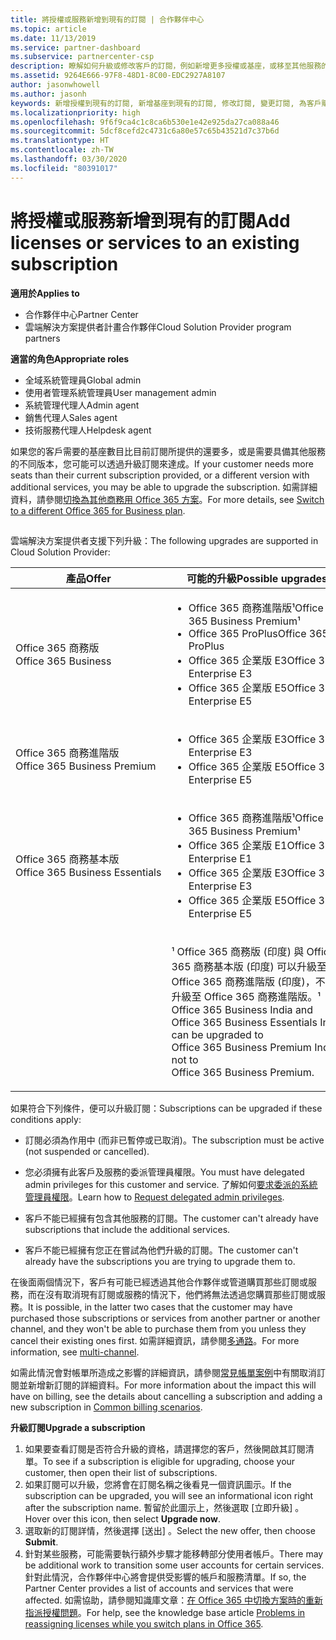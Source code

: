 ```yaml
---
title: 將授權或服務新增到現有的訂閱 | 合作夥伴中心
ms.topic: article
ms.date: 11/13/2019
ms.service: partner-dashboard
ms.subservice: partnercenter-csp
description: 瞭解如何升級或修改客戶的訂閱，例如新增更多授權或基座，或移至其他服務的不同版本。
ms.assetid: 9264E666-97F8-48D1-8C00-EDC2927A8107
author: jasonwhowell
ms.author: jasonh
keywords: 新增授權到現有的訂閱, 新增基座到現有的訂閱, 修改訂閱, 變更訂閱, 為客戶購買更多授權
ms.localizationpriority: high
ms.openlocfilehash: 9f6f9ca4c1c8ca6b530e1e42e925da27ca088a46
ms.sourcegitcommit: 5dcf8cefd2c4731c6a80e57c65b43521d7c37b6d
ms.translationtype: HT
ms.contentlocale: zh-TW
ms.lasthandoff: 03/30/2020
ms.locfileid: "80391017"
---
```

# <a name="add-licenses-or-services-to-an-existing-subscription"></a><span data-ttu-id="1b03a-104">將授權或服務新增到現有的訂閱</span><span class="sxs-lookup"><span data-stu-id="1b03a-104">Add licenses or services to an existing subscription</span></span>

<span data-ttu-id="1b03a-105">**適用於**</span><span class="sxs-lookup"><span data-stu-id="1b03a-105">**Applies to**</span></span>

- <span data-ttu-id="1b03a-106">合作夥伴中心</span><span class="sxs-lookup"><span data-stu-id="1b03a-106">Partner Center</span></span>
- <span data-ttu-id="1b03a-107">雲端解決方案提供者計畫合作夥伴</span><span class="sxs-lookup"><span data-stu-id="1b03a-107">Cloud Solution Provider program partners</span></span>

<span data-ttu-id="1b03a-108">**適當的角色**</span><span class="sxs-lookup"><span data-stu-id="1b03a-108">**Appropriate roles**</span></span>

- <span data-ttu-id="1b03a-109">全域系統管理員</span><span class="sxs-lookup"><span data-stu-id="1b03a-109">Global admin</span></span>
- <span data-ttu-id="1b03a-110">使用者管理系統管理員</span><span class="sxs-lookup"><span data-stu-id="1b03a-110">User management admin</span></span>
- <span data-ttu-id="1b03a-111">系統管理代理人</span><span class="sxs-lookup"><span data-stu-id="1b03a-111">Admin agent</span></span>
- <span data-ttu-id="1b03a-112">銷售代理人</span><span class="sxs-lookup"><span data-stu-id="1b03a-112">Sales agent</span></span>
- <span data-ttu-id="1b03a-113">技術服務代理人</span><span class="sxs-lookup"><span data-stu-id="1b03a-113">Helpdesk agent</span></span>

<span data-ttu-id="1b03a-114">如果您的客戶需要的基座數目比目前訂閱所提供的還要多，或是需要具備其他服務的不同版本，您可能可以透過升級訂閱來達成。</span><span class="sxs-lookup"><span data-stu-id="1b03a-114">If your customer needs more seats than their current subscription provided, or a different version with additional services, you may be able to upgrade the subscription.</span></span> <span data-ttu-id="1b03a-115">如需詳細資料，請參閱[切換為其他商務用 Office 365 方案](https://go.microsoft.com/fwlink/p/?LinkId=723577)。</span><span class="sxs-lookup"><span data-stu-id="1b03a-115">For more details, see [Switch to a different Office 365 for Business plan](https://go.microsoft.com/fwlink/p/?LinkId=723577).</span></span>

## <a href="" id="upgradesubscription"></a>


<span data-ttu-id="1b03a-116">雲端解決方案提供者支援下列升級：</span><span class="sxs-lookup"><span data-stu-id="1b03a-116">The following upgrades are supported in Cloud Solution Provider:</span></span>

<table>
<colgroup>
<col width="50%" />
<col width="50%" />
</colgroup>
<thead>
<tr class="header">
<th><span data-ttu-id="1b03a-117">產品</span><span class="sxs-lookup"><span data-stu-id="1b03a-117">Offer</span></span></th>
<th><span data-ttu-id="1b03a-118">可能的升級</span><span class="sxs-lookup"><span data-stu-id="1b03a-118">Possible upgrades</span></span></th>
</tr>
</thead>
<tbody>
<tr class="odd">
<td><span data-ttu-id="1b03a-119">Office 365 商務版</span><span class="sxs-lookup"><span data-stu-id="1b03a-119">Office 365 Business</span></span></td>
<td><ul>
<li><span data-ttu-id="1b03a-120">Office 365 商務進階版¹</span><span class="sxs-lookup"><span data-stu-id="1b03a-120">Office 365 Business Premium¹</span></span></li>
<li><span data-ttu-id="1b03a-121">Office 365 ProPlus</span><span class="sxs-lookup"><span data-stu-id="1b03a-121">Office 365 ProPlus</span></span></li>
<li><span data-ttu-id="1b03a-122">Office 365 企業版 E3</span><span class="sxs-lookup"><span data-stu-id="1b03a-122">Office 365 Enterprise E3</span></span></li>
<li><span data-ttu-id="1b03a-123">Office 365 企業版 E5</span><span class="sxs-lookup"><span data-stu-id="1b03a-123">Office 365 Enterprise E5</span></span></li>
</ul></td>
</tr>
<tr class="even">
<td><span data-ttu-id="1b03a-124">Office 365 商務進階版</span><span class="sxs-lookup"><span data-stu-id="1b03a-124">Office 365 Business Premium</span></span></td>
<td><ul>
<li><span data-ttu-id="1b03a-125">Office 365 企業版 E3</span><span class="sxs-lookup"><span data-stu-id="1b03a-125">Office 365 Enterprise E3</span></span></li>
<li><span data-ttu-id="1b03a-126">Office 365 企業版 E5</span><span class="sxs-lookup"><span data-stu-id="1b03a-126">Office 365 Enterprise E5</span></span></li>
</ul></td>
</tr>
<tr class="odd">
<td><span data-ttu-id="1b03a-127">Office 365 商務基本版</span><span class="sxs-lookup"><span data-stu-id="1b03a-127">Office 365 Business Essentials</span></span></td>
<td><ul>
<li><span data-ttu-id="1b03a-128">Office 365 商務進階版¹</span><span class="sxs-lookup"><span data-stu-id="1b03a-128">Office 365 Business Premium¹</span></span></li>
<li><span data-ttu-id="1b03a-129">Office 365 企業版 E1</span><span class="sxs-lookup"><span data-stu-id="1b03a-129">Office 365 Enterprise E1</span></span></li>
<li><span data-ttu-id="1b03a-130">Office 365 企業版 E3</span><span class="sxs-lookup"><span data-stu-id="1b03a-130">Office 365 Enterprise E3</span></span></li>
<li><span data-ttu-id="1b03a-131">Office 365 企業版 E5</span><span class="sxs-lookup"><span data-stu-id="1b03a-131">Office 365 Enterprise E5</span></span></li>
</ul></td>
</tr>
<tr class="even">
<td></td>
<td><p><span data-ttu-id="1b03a-132">¹ Office 365 商務版 (印度) 與 Office 365 商務基本版 (印度) 可以升級至 Office 365 商務進階版 (印度)，不能升級至 Office 365 商務進階版。</span><span class="sxs-lookup"><span data-stu-id="1b03a-132">¹ Office 365 Business India and Office 365 Business Essentials India can be upgraded to Office 365 Business Premium India, not to Office 365 Business Premium.</span></span></p></td>
</tr>
</tbody>
</table>

<span data-ttu-id="1b03a-133">如果符合下列條件，便可以升級訂閱：</span><span class="sxs-lookup"><span data-stu-id="1b03a-133">Subscriptions can be upgraded if these conditions apply:</span></span>

-   <span data-ttu-id="1b03a-134">訂閱必須為作用中 (而非已暫停或已取消)。</span><span class="sxs-lookup"><span data-stu-id="1b03a-134">The subscription must be active (not suspended or cancelled).</span></span>

-   <span data-ttu-id="1b03a-135">您必須擁有此客戶及服務的委派管理員權限。</span><span class="sxs-lookup"><span data-stu-id="1b03a-135">You must have delegated admin privileges for this customer and service.</span></span> <span data-ttu-id="1b03a-136">了解如何[要求委派的系統管理員權限](request-a-relationship-with-a-customer.md)。</span><span class="sxs-lookup"><span data-stu-id="1b03a-136">Learn how to [Request delegated admin privileges](request-a-relationship-with-a-customer.md).</span></span>

-   <span data-ttu-id="1b03a-137">客戶不能已經擁有包含其他服務的訂閱。</span><span class="sxs-lookup"><span data-stu-id="1b03a-137">The customer can't already have subscriptions that include the additional services.</span></span>

-   <span data-ttu-id="1b03a-138">客戶不能已經擁有您正在嘗試為他們升級的訂閱。</span><span class="sxs-lookup"><span data-stu-id="1b03a-138">The customer can't already have the subscriptions you are trying to upgrade them to.</span></span>

<span data-ttu-id="1b03a-139">在後面兩個情況下，客戶有可能已經透過其他合作夥伴或管道購買那些訂閱或服務，而在沒有取消現有訂閱或服務的情況下，他們將無法透過您購買那些訂閱或服務。</span><span class="sxs-lookup"><span data-stu-id="1b03a-139">It is possible, in the latter two cases that the customer may have purchased those subscriptions or services from another partner or another channel, and they won't be able to purchase them from you unless they cancel their existing ones first.</span></span> <span data-ttu-id="1b03a-140">如需詳細資訊，請參閱[多通路](multichannel.md)。</span><span class="sxs-lookup"><span data-stu-id="1b03a-140">For more information, see [multi-channel](multichannel.md).</span></span>

<span data-ttu-id="1b03a-141">如需此情況會對帳單所造成之影響的詳細資訊，請參閱[常見帳單案例](common-billing-scenarios.md)中有關取消訂閱並新增新訂閱的詳細資料。</span><span class="sxs-lookup"><span data-stu-id="1b03a-141">For more information about the impact this will have on billing, see the details about cancelling a subscription and adding a new subscription in [Common billing scenarios](common-billing-scenarios.md).</span></span>

<span data-ttu-id="1b03a-142">**升級訂閱**</span><span class="sxs-lookup"><span data-stu-id="1b03a-142">**Upgrade a subscription**</span></span>

1.  <span data-ttu-id="1b03a-143">如果要查看訂閱是否符合升級的資格，請選擇您的客戶，然後開啟其訂閱清單。</span><span class="sxs-lookup"><span data-stu-id="1b03a-143">To see if a subscription is eligible for upgrading, choose your customer, then open their list of subscriptions.</span></span>
2.  <span data-ttu-id="1b03a-144">如果訂閱可以升級，您將會在訂閱名稱之後看見一個資訊圖示。</span><span class="sxs-lookup"><span data-stu-id="1b03a-144">If the subscription can be upgraded, you will see an informational icon right after the subscription name.</span></span> <span data-ttu-id="1b03a-145">暫留於此圖示上，然後選取 \[立即升級\]  。</span><span class="sxs-lookup"><span data-stu-id="1b03a-145">Hover over this icon, then select **Upgrade now**.</span></span>
3.  <span data-ttu-id="1b03a-146">選取新的訂閱詳情，然後選擇 \[送出\]  。</span><span class="sxs-lookup"><span data-stu-id="1b03a-146">Select the new offer, then choose **Submit**.</span></span>
4.  <span data-ttu-id="1b03a-147">針對某些服務，可能需要執行額外步驟才能移轉部分使用者帳戶。</span><span class="sxs-lookup"><span data-stu-id="1b03a-147">There may be additional work to transition some user accounts for certain services.</span></span> <span data-ttu-id="1b03a-148">針對此情況，合作夥伴中心將會提供受影響的帳戶和服務清單。</span><span class="sxs-lookup"><span data-stu-id="1b03a-148">If so, the Partner Center provides a list of accounts and services that were affected.</span></span> <span data-ttu-id="1b03a-149">如需協助，請參閱知識庫文章：[在 Office 365 中切換方案時的重新指派授權問題](https://go.microsoft.com/fwlink/p/?LinkId=723576)。</span><span class="sxs-lookup"><span data-stu-id="1b03a-149">For help, see the knowledge base article [Problems in reassigning licenses while you switch plans in Office 365](https://go.microsoft.com/fwlink/p/?LinkId=723576).</span></span>

 

 



